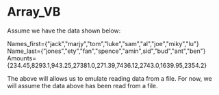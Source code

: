 # Array_VB
Assume we have the data shown below:

Names_first={"jack","marjy","tom","luke","sam","al","joe","miky","lu"}
Name_last={"jones","ety","fan","spence","amin",sid","bud","ant","ben"}
Amounts={234.45,8293.1,943.25,27381.0,271.39,7436.12,2743.0,1639.95,2354.2}

The above will allows us to emulate reading data from a file.
For now, we will assume the data above has been read from a file. 
